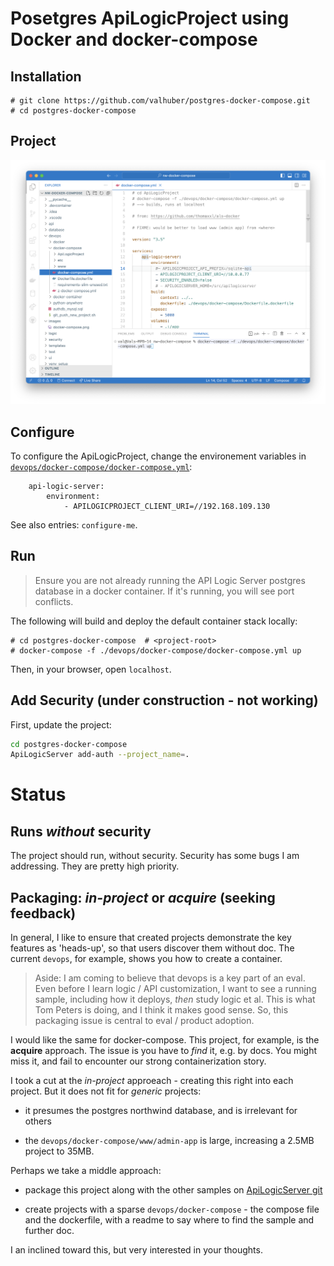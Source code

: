 # Posetgres ApiLogicProject using Docker and docker-compose

## Installation

```
# git clone https://github.com/valhuber/postgres-docker-compose.git
# cd postgres-docker-compose
```

## Project

![Project Structure](images/docker-compose.png)

## Configure

To configure the ApiLogicProject, change the environement variables in [`devops/docker-compose/docker-compose.yml`](docker-compose.yml):
```
    api-logic-server:
        environment:
            - APILOGICPROJECT_CLIENT_URI=//192.168.109.130
```

See also entries: `configure-me`.

## Run

> Ensure you are not already running the API Logic Server postgres database in a docker container.  If it's running, you will see port conflicts.

The following will build and deploy the default container stack locally:

```
# cd postgres-docker-compose  # <project-root>
# docker-compose -f ./devops/docker-compose/docker-compose.yml up
```

Then, in your browser, open `localhost`.


## Add Security (under construction - not working)

First, update the project:

```bash
cd postgres-docker-compose
ApiLogicServer add-auth --project_name=. 
````

# Status

## Runs *without* security

The project should run, without security.   Security has some bugs I am addressing.  They are pretty high priority.

## Packaging: *in-project* or *acquire* (seeking feedback)

In general, I like to ensure that created projects demonstrate the key features as 'heads-up', so that users discover them without doc.  The current `devops`, for example, shows you how to create a container.

> Aside: I am coming to believe that devops is a key part of an eval.  Even before I learn logic / API customization, I want to see a running sample, including how it deploys, *then* study logic et al.  This is what Tom Peters is doing, and I think it makes good sense.  So, this packaging issue is central to eval / product adoption.

I would like the same for docker-compose.  This project, for example, is the **acquire** approach.  The issue is you have to *find* it, e.g. by docs.  You might miss it, and fail to encounter our strong containerization story.

I took a cut at the *in-project* approeach - creating this right into each project.  But it does not fit for *generic* projects:

* it presumes the postgres northwind database, and is irrelevant for others

* the `devops/docker-compose/www/admin-app` is large, increasing a 2.5MB project to 35MB.

Perhaps we take a middle approach:

* package this project along with the other samples on [ApiLogicServer git](https://github.com/ApiLogicServer)

* create projects with a sparse `devops/docker-compose` - the compose file and the dockerfile, with a readme to say where to find the sample and further doc.

I an inclined toward this, but very interested in your thoughts.